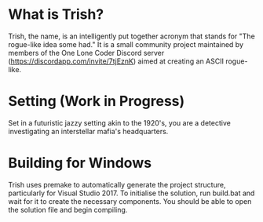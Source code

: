 # What is Trish?
Trish, the name, is an intelligently put together acronym that stands for "The rogue-like idea some had." It is a small community project maintained by members of the One Lone Coder Discord server (https://discordapp.com/invite/7tjEznK) aimed at creating an ASCII rogue-like. 

# Setting (Work in Progress)
Set in a futuristic jazzy setting akin to the 1920's, you are a detective investigating an interstellar mafia's headquarters.

# Building for Windows
Trish uses premake to automatically generate the project structure, particularly for Visual Studio 2017. To initialise the solution, run build.bat and wait for it to create the necessary components. You should be able to open the solution file and begin compiling.
